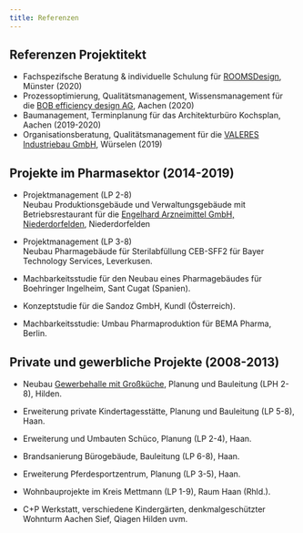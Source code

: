 ```yaml
---
title: Referenzen
---
```



## Referenzen Projektitekt

- Fachspezifsche Beratung & individuelle Schulung für [ROOMSDesign](https://www.rooms-design.eu), Münster (2020)
- Prozessoptimierung, Qualitätsmanagement, Wissensmanagement für die [BOB efficiency design AG](http://www.bob-ag.de), Aachen (2020)
- Baumanagement, Terminplanung für das Architekturbüro Kochsplan, Aachen (2019-2020)
- Organisationsberatung, Qualitätsmanagement für die [VALERES Industriebau GmbH](https://www.valeres.de), Würselen (2019)

## Projekte im Pharmasektor (2014-2019)

- Projektmanagement (LP 2-8)<br>
  Neubau Produktionsgebäude und Verwaltungsgebäude mit Betriebsrestaurant für die [Engelhard Arzneimittel GmbH, Niederdorfelden](https://www.engelhard.de), Niederdorfelden

- Projektmanagement (LP 3-8)<br>
  Neubau Pharmagebäude für Sterilabfüllung CEB-SFF2 für Bayer Technology Services, Leverkusen.
- Machbarkeitsstudie für den Neubau eines Pharmagebäudes für Boehringer Ingelheim, Sant Cugat (Spanien).
- Konzeptstudie für die Sandoz GmbH, Kundl (Österreich).
- Machbarkeitsstudie: Umbau Pharmaproduktion für BEMA Pharma, Berlin.

## Private und gewerbliche Projekte (2008-2013)

- Neubau [Gewerbehalle mit Großküche](http://www.windmann-catering.de), Planung und Bauleitung (LPH 2-8), Hilden.
- Erweiterung private Kindertagesstätte, Planung und Bauleitung (LP 5-8), Haan.
- Erweiterung und Umbauten Schüco, Planung (LP 2-4), Haan.
- Brandsanierung Bürogebäude, Bauleitung (LP 6-8), Haan.
- Erweiterung Pferdesportzentrum, Planung (LP 3-5), Haan.
- Wohnbauprojekte im Kreis Mettmann (LP 1-9), Raum Haan (Rhld.).


- C+P Werkstatt, verschiedene Kindergärten, denkmalgeschützter Wohnturm Aachen Sief, Qiagen Hilden uvm.
